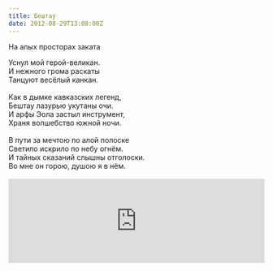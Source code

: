 ```yaml
---
title: Бештау
date: 2012-08-29T13:08:00Z
---
```


На алых просторах заката<br />
<div class="p1">
Уснул мой герой-великан.</div>
<div class="p1">
И нежного грома раскаты</div>
<div class="p1">
Танцуют весёлый канкан.</div>
<div class="p2">
<br /></div>
<div class="p1">
Как в дымке кавказских легенд,</div>
<div class="p1">
Бештау лазурью укутаны очи.</div>
<div class="p1">
И арфы Эола застыл инструмент,</div>
<div class="p1">
Храня волшебство южной ночи.</div>
<div class="p2">
<br /></div>
<div class="p1">
В пути за мечтою по алой полоске</div>
<div class="p1">
Светило искрило по небу огнём.</div>
<div class="p1">
И тайных сказаний слышны отголоски.</div>
<div class="p1">
Во мне он горою, душою я в нём.</div>
<br />
<iframe frameborder="no" height="166" scrolling="no" src="https://w.soundcloud.com/player/?url=http%3A%2F%2Fapi.soundcloud.com%2Ftracks%2F78887005&amp;color=ff6600&amp;auto_play=false&amp;show_artwork=false" width="100%"></iframe>